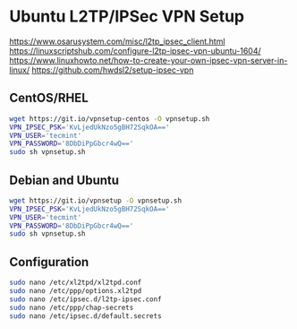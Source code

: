# Ubuntu L2TP/IPSec VPN Setup
https://www.osarusystem.com/misc/l2tp_ipsec_client.html
https://linuxscriptshub.com/configure-l2tp-ipsec-vpn-ubuntu-1604/
https://www.linuxhowto.net/how-to-create-your-own-ipsec-vpn-server-in-linux/
https://github.com/hwdsl2/setup-ipsec-vpn


## CentOS/RHEL
```sh
wget https://git.io/vpnsetup-centos -O vpnsetup.sh
VPN_IPSEC_PSK='KvLjedUkNzo5gBH72SqkOA=='
VPN_USER='tecmint'
VPN_PASSWORD='8DbDiPpGbcr4wQ=='
sudo sh vpnsetup.sh
```


## Debian and Ubuntu
```sh
wget https://git.io/vpnsetup -O vpnsetup.sh
VPN_IPSEC_PSK='KvLjedUkNzo5gBH72SqkOA=='
VPN_USER='tecmint'
VPN_PASSWORD='8DbDiPpGbcr4wQ=='
sudo sh vpnsetup.sh
```

## Configuration
```sh
sudo nano /etc/xl2tpd/xl2tpd.conf
sudo nano /etc/ppp/options.xl2tpd
sudo nano /etc/ipsec.d/l2tp-ipsec.conf
sudo nano /etc/ppp/chap-secrets
sudo nano /etc/ipsec.d/default.secrets
```
